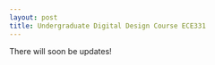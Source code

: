 ```yaml
---
layout: post
title: Undergraduate Digital Design Course ECE331
---
```


There will soon be updates!
